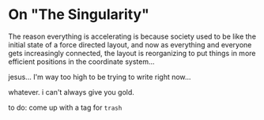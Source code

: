 # On "The Singularity"

The reason everything is accelerating is because society used to be like the initial state of a force directed layout, 
and now as everything and everyone gets increasingly connected, the layout is reorganizing to put things in more efficient positions in the coordinate system...


jesus... I'm way too high to be trying to write right  now...

whatever. i can't always give you gold.

to do: come up with a tag for `trash`
